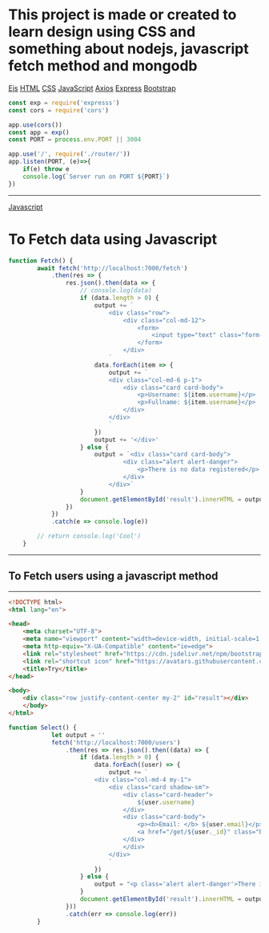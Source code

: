 # This project is made or created to learn design using CSS and something about nodejs, javascript fetch method and mongodb

[Ejs]("https://www.npmjs.com/ejs", "For the user interface you're seen")
[HTML]("https://www.npmjs.com/ejs", "For the user interface you're seen")
[CSS]("https://www.npmjs.com/ejs", "For the user interface you're seen")
[JavaScript]("https://www.npmjs.com/express", "For the user interface you're seen")
[Axios]("https://www.npmjs.com/express", "For the user interface you're seen")
[Express]("https://www.npmjs.com/express", "For the user interface you're seen")
[Bootstrap]("https://www.npmjs.com/bootstrap", "For the user interface you're seen")

```javascript
const exp = require('expresss')
const cors = require('cors')

app.use(cors())
const app = exp()
const PORT = process.env.PORT || 3004

app.use('/', require('./router/'))
app.listen(PORT, (e)=>{
    if(e) throw e
    console.log(`Server run on PORT ${PORT}`)
})
```
---
[Javascript]("w3schools.com", "Javascript")
# To Fetch data using Javascript 
```javascript
function Fetch() {
        await fetch('http://localhost:7000/fetch')
            .then(res => {
                res.json().then(data => {
                    // console.log(data)
                    if (data.length > 0) {
                        output += `
                            <div class="row">
                                <div class="col-md-12">
                                    <form>
                                        <input type="text" class="form-control" name="search" id="search" placeholder="Search..."/>
                                    </form>
                                </div>
                            `
                        data.forEach(item => {
                            output += `
                            <div class="col-md-6 p-1">
                                <div class="card card-body">
                                    <p>Username: ${item.username}</p>
                                    <p>Fullname: ${item.username}</p>
                                </div>
                            </div>
                            `
                        })
                        output += '</div>'
                    } else {
                        output = `<div class="card card-body">
                                <div class="alert alert-danger">
                                    <p>There is no data registered</p>
                                </div>
                            </div>`
                    }
                    document.getElementById('result').innerHTML = output
                })
            })
            .catch(e => console.log(e))

        // return console.log('Cool')
    }
```

---
## To Fetch users using a javascript method
---
```html
<!DOCTYPE html>
<html lang="en">

<head>
    <meta charset="UTF-8">
    <meta name="viewport" content="width=device-width, initial-scale=1.0">
    <meta http-equiv="X-UA-Compatible" content="ie=edge">
    <link rel="stylesheet" href="https://cdn.jsdelivr.net/npm/bootstrap@4.6.0/dist/css/bootstrap.min.css">
    <link rel="shortcut icon" href="https://avatars.githubusercontent.com/u/58594917?v=4" type="image/x-icon">
    <title>Try</title>
</head>

<body>
    <div class="row justify-content-center my-2" id="result"></div>
    </body>
</html>
```
```javascript
function Select() {
            let output = ''
            fetch('http://localhost:7000/users')
                .then(res => res.json().then((data) => {
                    if (data.length > 0) {
                        data.forEach((user) => {
                            output += `
                        <div class="col-md-4 my-1">
                            <div class="card shadow-sm">
                                <div class="card-header">
                                    ${user.username}
                                </div>
                                <div class="card-body">
                                    <p><b>Email: </b> ${user.email}</p>
                                    <a href="/get/${user._id}" class="btn btn-sm btn-warning">Ready more</a>
                                </div>
                                </div>
                            </div>
                            `
                        })
                    } else {
                        output = "<p class='alert alert-danger'>There is no data registered</p>"
                    }
                    document.getElementById('result').innerHTML = output
                }))
                .catch(err => console.log(err))
        }
```
